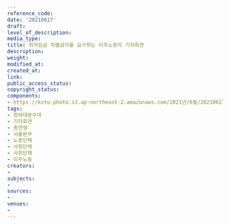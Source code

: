 ```yaml
---
reference_code: 
date: '20210617'
draft: 
level_of_description: 
media_type: 
title: 최저임금 차별금지를 요구하는 이주노동자 기자회견
description: 
weight: 
modified_at: 
created_at: 
link: 
public_access_status: 
copyright_status: 
components:
- https://kctu-photo.s3.ap-northeast-2.amazonaws.com/2021년/6월/20210617-최저임금+차별금지를+요구하는+이주노동자+기자회견_청와대분수대_기자회견_총연맹_서울본부_노동단체_사회단체_사회단체_이주노동/_5D40160.jpg
tags:
- 청와대분수대
- 기자회견
- 총연맹
- 서울본부
- 노동단체
- 사회단체
- 사회단체
- 이주노동
creators:
- 
subjects:
- 
sources:
- 
venues:
- 
---
```

